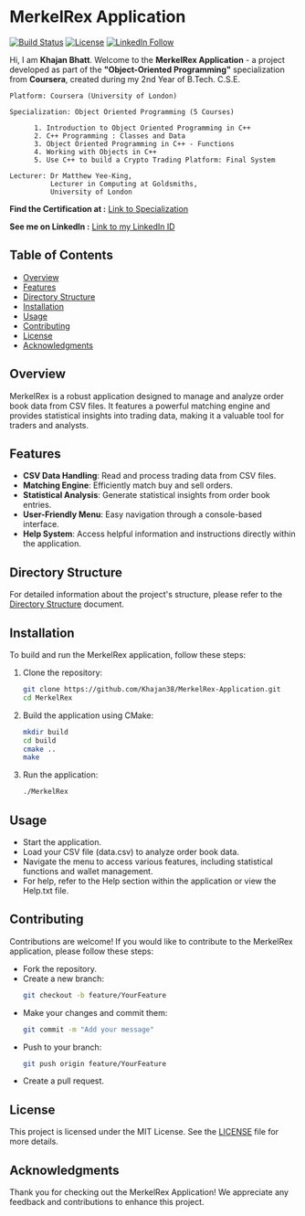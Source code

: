 # MerkelRex Application

[![Build Status](https://github.com/Khajan38/MerkelRex-Application/actions/workflows/build.yml/badge.svg)](https://github.com/Khajan38/MerkelRex-Application/actions)
[![License](https://img.shields.io/badge/license-MIT-blue.svg)](LICENSE)
[![LinkedIn Follow](https://img.shields.io/badge/Follow%20on-LinkedIn-blue?style=social&logo=linkedin)](https://www.linkedin.com/in/khajanbhatt/)

Hi, I am **Khajan Bhatt**. Welcome to the **MerkelRex Application** - a project developed as part of the **"Object-Oriented Programming"** specialization from **Coursera**, created during my 2nd Year of B.Tech. C.S.E.

    Platform: Coursera (University of London)

    Specialization: Object Oriented Programming (5 Courses)

          1. Introduction to Object Oriented Programming in C++
          2. C++ Programming : Classes and Data
          3. Object Oriented Programming in C++ - Functions
          4. Working with Objects in C++
          5. Use C++ to build a Crypto Trading Platform: Final System

    Lecturer: Dr Matthew Yee-King,
              Lecturer in Computing at Goldsmiths, 
              University of London 

__Find the Certification at :__ [Link to Specialization](https://coursera.org/verify/specialization/2TGELYY15390)

__See me on LinkedIn :__ [Link to my LinkedIn ID](https://www.linkedin.com/in/khajanbhatt/)
    

## Table of Contents
- [Overview](#overview)
- [Features](#features)
- [Directory Structure](#directory-structure)
- [Installation](#installation)
- [Usage](#usage)
- [Contributing](#contributing)
- [License](#license)
- [Acknowledgments](#acknowledgments)

## Overview
MerkelRex is a robust application designed to manage and analyze order book data from CSV files. It features a powerful matching engine and provides statistical insights into trading data, making it a valuable tool for traders and analysts.

## Features
- **CSV Data Handling**: Read and process trading data from CSV files.
- **Matching Engine**: Efficiently match buy and sell orders.
- **Statistical Analysis**: Generate statistical insights from order book entries.
- **User-Friendly Menu**: Easy navigation through a console-based interface.
- **Help System**: Access helpful information and instructions directly within the application.

## Directory Structure
For detailed information about the project's structure, please refer to the [Directory Structure](docs/Directory%20Structure.md) document.

## Installation
To build and run the MerkelRex application, follow these steps:

1. Clone the repository:
   ```bash
   git clone https://github.com/Khajan38/MerkelRex-Application.git
   cd MerkelRex 
   ```
2. Build the application using CMake:
   ```bash
   mkdir build
   cd build
   cmake ..
   make 
   ```
3. Run the application:
   ```bash
   ./MerkelRex
   ```

## Usage
- Start the application.
- Load your CSV file (data.csv) to analyze order book data.
- Navigate the menu to access various features, including statistical functions and wallet management.
- For help, refer to the Help section within the application or view the Help.txt file.

## Contributing

Contributions are welcome! If you would like to contribute to the MerkelRex application, please follow these steps:

- Fork the repository.
- Create a new branch:
   ```bash
   git checkout -b feature/YourFeature
   ```
- Make your changes and commit them:
   ```bash
  git commit -m "Add your message"
  ```
- Push to your branch:
   ```bash
   git push origin feature/YourFeature
   ```
- Create a pull request.

## License
This project is licensed under the MIT License. See the [LICENSE](LICENSE) file for more details.

## Acknowledgments
Thank you for checking out the MerkelRex Application! We appreciate any feedback and contributions to enhance this project.